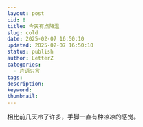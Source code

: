 ```yaml
---
layout: post
cid: 8
title: 今天有点降温
slug: cold
date: 2025-02-07 16:50:10
updated: 2025-02-07 16:50:10
status: publish
author: LetterZ
categories: 
  - 片语只言
tags: 
description: 
keyword: 
thumbnail: 
---
```



相比前几天冷了许多，手脚一直有种凉凉的感觉。